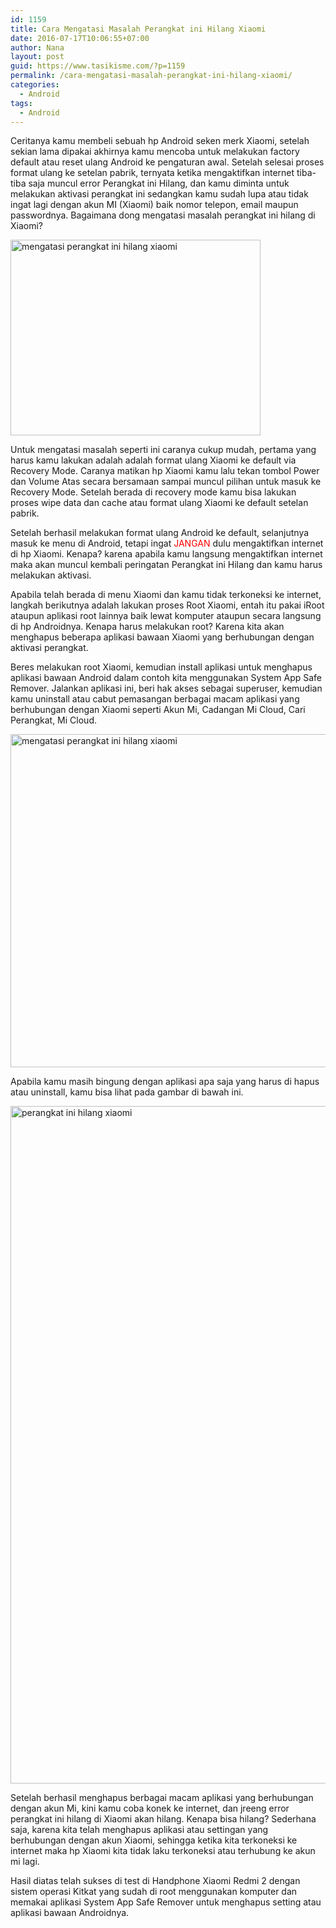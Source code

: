```yaml
---
id: 1159
title: Cara Mengatasi Masalah Perangkat ini Hilang Xiaomi
date: 2016-07-17T10:06:55+07:00
author: Nana
layout: post
guid: https://www.tasikisme.com/?p=1159
permalink: /cara-mengatasi-masalah-perangkat-ini-hilang-xiaomi/
categories:
  - Android
tags:
  - Android
---
```

Ceritanya kamu membeli sebuah hp Android seken merk Xiaomi, setelah sekian lama dipakai akhirnya kamu mencoba untuk melakukan factory default atau reset ulang Android ke pengaturan awal. Setelah selesai proses format ulang ke setelan pabrik, ternyata ketika mengaktifkan internet tiba-tiba saja muncul error Perangkat ini Hilang, dan kamu diminta untuk melakukan aktivasi perangkat ini sedangkan kamu sudah lupa atau tidak ingat lagi dengan akun MI (Xiaomi) baik nomor telepon, email maupun passwordnya. Bagaimana dong mengatasi masalah perangkat ini hilang di Xiaomi?

<img loading="lazy"  src="https://2.bp.blogspot.com/-3L8mnXvONT4/V26CISedSCI/AAAAAAAAI2g/Nqmrvf8oU3UvVOiHrasNEt8q2pg1CJdCwCLcB/s1600/mengatasi-perangkat-ini-hilang-xiaomi-1.png" alt="mengatasi perangkat ini hilang xiaomi" width="400" height="313" /> 

Untuk mengatasi masalah seperti ini caranya cukup mudah, pertama yang harus kamu lakukan adalah adalah format ulang Xiaomi ke default via Recovery Mode. Caranya matikan hp Xiaomi kamu lalu tekan tombol Power dan Volume Atas secara bersamaan sampai muncul pilihan untuk masuk ke Recovery Mode. Setelah berada di recovery mode kamu bisa lakukan proses wipe data dan cache atau format ulang Xiaomi ke default setelan pabrik.

Setelah berhasil melakukan format ulang Android ke default, selanjutnya masuk ke menu di Android, tetapi ingat <span style="color: #ff0000;">JANGAN</span> dulu mengaktifkan internet di hp Xiaomi. Kenapa? karena apabila kamu langsung mengaktifkan internet maka akan muncul kembali peringatan Perangkat ini Hilang dan kamu harus melakukan aktivasi.

Apabila telah berada di menu Xiaomi dan kamu tidak terkoneksi ke internet, langkah berikutnya adalah lakukan proses Root Xiaomi, entah itu pakai iRoot ataupun aplikasi root lainnya baik lewat komputer ataupun secara langsung di hp Androidnya. Kenapa harus melakukan root? Karena kita akan menghapus beberapa aplikasi bawaan Xiaomi yang berhubungan dengan aktivasi perangkat.

Beres melakukan root Xiaomi, kemudian install aplikasi untuk menghapus aplikasi bawaan Android dalam contoh kita menggunakan System App Safe Remover. Jalankan aplikasi ini, beri hak akses sebagai superuser, kemudian kamu uninstall atau cabut pemasangan berbagai macam aplikasi yang berhubungan dengan Xiaomi seperti Akun Mi, Cadangan Mi Cloud, Cari Perangkat, Mi Cloud.

<img loading="lazy"  src="https://2.bp.blogspot.com/-hnJcwgmYzio/V26CIQrT59I/AAAAAAAAI2c/4YwkhXlE49IOjwSgjKc6YQcmUsCKZ6oqwCLcB/s1600/cara-mengatasi-perangkat-ini-hilang-xiaomi-2.png" alt="mengatasi perangkat ini hilang xiaomi" width="610" height="533" /> 

Apabila kamu masih bingung dengan aplikasi apa saja yang harus di hapus atau uninstall, kamu bisa lihat pada gambar di bawah ini.

<img loading="lazy"  src="https://1.bp.blogspot.com/-96Znr_bl32s/V26CIdWM1VI/AAAAAAAAI2k/BOEnJ0uJErEzbYYCkdFSADdJxr1nDtjOwCLcB/s1600/perangkat-ini-hilang-3.png" alt="perangkat ini hilang xiaomi" width="610" height="1084" /> 

Setelah berhasil menghapus berbagai macam aplikasi yang berhubungan dengan akun Mi, kini kamu coba konek ke internet, dan jreeng error perangkat ini hilang di Xiaomi akan hilang. Kenapa bisa hilang? Sederhana saja, karena kita telah menghapus aplikasi atau settingan yang berhubungan dengan akun Xiaomi, sehingga ketika kita terkoneksi ke internet maka hp Xiaomi kita tidak laku terkoneksi atau terhubung ke akun mi lagi.

Hasil diatas telah sukses di test di Handphone Xiaomi Redmi 2 dengan sistem operasi Kitkat yang sudah di root menggunakan komputer dan memakai aplikasi System App Safe Remover untuk menghapus setting atau aplikasi bawaan Androidnya.